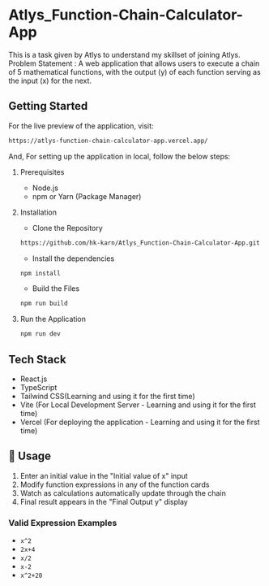 # Atlys_Function-Chain-Calculator-App
This is a task given by Atlys to understand my skillset of joining Atlys.
Problem Statement : A web application that allows users to execute a chain of 5 mathematical functions, with the output (y) of each function serving as the input (x) for the next.

## Getting Started
For the live preview of the application, visit:
```bash 
https://atlys-function-chain-calculator-app.vercel.app/
```

And, For setting up the application in local, follow the below steps:
1. Prerequisites
    - Node.js
    - npm or Yarn (Package Manager)

2. Installation
    - Clone the Repository 
    ```bash
    https://github.com/hk-karn/Atlys_Function-Chain-Calculator-App.git
    ```
    - Install the dependencies
    ```bash
    npm install
    ```
    - Build the Files
    ```bash
    npm run build
    ```

3. Run the Application
    ```bash
    npm run dev
     ```

## Tech Stack
- React.js
- TypeScript
- Tailwind CSS(Learning and using it for the first time)
- Vite (For Local Development Server - Learning and using it for the first time)
- Vercel (For deploying the application - Learning and using it for the first time)

## 📝 Usage

1. Enter an initial value in the "Initial value of x" input
2. Modify function expressions in any of the function cards
3. Watch as calculations automatically update through the chain
4. Final result appears in the "Final Output y" display

### Valid Expression Examples

- `x^2`
- `2x+4`
- `x/2`
- `x-2`
- `x^2+20`
